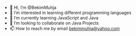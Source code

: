 - 👋 Hi, I’m @BekimMuhja
- 👀 I’m interested in learning different programming languages
- 🌱 I’m currently learning JavaScript and Java
- 💞️ I’m looking to collaborate on Java Projects
- 📫 How to reach me by email bekimmuhja@yahoo.com

<!---
BekimMuhja/BekimMuhja is a ✨ special ✨ repository because its `README.md` (this file) appears on your GitHub profile.
You can click the Preview link to take a look at your changes.
--->

